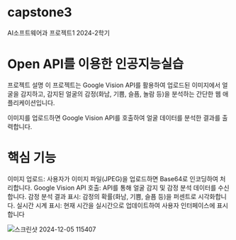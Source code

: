 # capstone3

AI소프트웨어과 프로젝트1 2024-2학기

# Open API를 이용한 인공지능실습

프로젝트 설명
이 프로젝트는 Google Vision API를 활용하여 업로드된 이미지에서 얼굴을 감지하고, 감지된 얼굴의 감정(화남, 기쁨, 슬픔, 놀람 등)을 분석하는 간단한 웹 애플리케이션입니다.

이미지를 업로드하면 Google Vision API를 호출하여 얼굴 데이터를 분석한 결과를 출력합니다.

# 핵심 기능
이미지 업로드: 사용자가 이미지 파일(JPEG)을 업로드하면 Base64로 인코딩하여 처리합니다.
Google Vision API 호출: API를 통해 얼굴 감지 및 감정 분석 데이터를 수신합니다.
감정 분석 결과 표시: 감정의 확률(화남, 기쁨, 슬픔 등)을 퍼센트로 시각화합니다.
실시간 시계 표시: 현재 시간을 실시간으로 업데이트하여 사용자 인터페이스에 표시합니다


![스크린샷 2024-12-05 115407](https://github.com/user-attachments/assets/42e760c3-4d59-4cce-b425-c69ae6e2c6b5)
